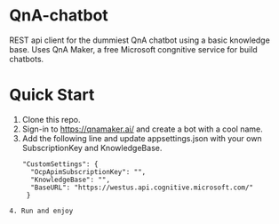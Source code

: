 # QnA-chatbot
REST api client for the dummiest QnA chatbot using a basic knowledge base. Uses QnA Maker, a free Microsoft congnitive service for build chatbots.

# Quick Start

1. Clone this repo.
2. Sign-in to https://qnamaker.ai/ and create a bot with a cool name.
3. Add the following line and update appsettings.json with your own SubscriptionKey and KnowledgeBase.
   ```
   "CustomSettings": {
     "OcpApimSubscriptionKey": "",
     "KnowledgeBase": "",
     "BaseURL": "https://westus.api.cognitive.microsoft.com/"
    }
  ```
4. Run and enjoy



